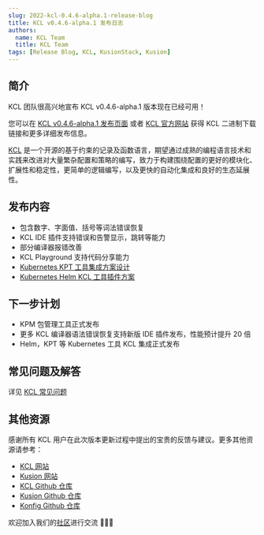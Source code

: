 ```yaml
---
slug: 2022-kcl-0.4.6-alpha.1-release-blog
title: KCL v0.4.6-alpha.1 发布日志
authors:
  name: KCL Team
  title: KCL Team
tags: [Release Blog, KCL, KusionStack, Kusion]
---
```


## 简介

KCL 团队很高兴地宣布 KCL v0.4.6-alpha.1 版本现在已经可用！

您可以在 [KCL v0.4.6-alpha.1 发布页面](https://github.com/kcl-lang/kcl/releases/tag/v0.4.6-alpha.1) 或者 [KCL 官方网站](https://kcl-lang.io/) 获得 KCL 二进制下载链接和更多详细发布信息。

[KCL](https://github.com/kcl-lang/kcl) 是一个开源的基于约束的记录及函数语言，期望通过成熟的编程语言技术和实践来改进对大量繁杂配置和策略的编写，致力于构建围绕配置的更好的模块化、扩展性和稳定性，更简单的逻辑编写，以及更快的自动化集成和良好的生态延展性。

## 发布内容

+ 包含数字、字面值、括号等词法错误恢复
+ KCL IDE 插件支持错误和告警显示，跳转等能力
+ 部分编译器报错改善
+ KCL Playground 支持代码分享能力
+ [Kubernetes KPT 工具集成方案设计](https://github.com/kcl-lang/kcl/issues/434)
+ [Kubernetes Helm KCL 工具插件方案](https://github.com/kcl-lang/kcl/issues/426)

## 下一步计划

+ KPM 包管理工具正式发布
+ 更多 KCL 编译器语法错误恢复支持新版 IDE 插件发布，性能预计提升 20 倍
+ Helm，KPT 等 Kubernetes 工具 KCL 集成正式发布

## 常见问题及解答

详见 [KCL 常见问题](https://kcl-lang.io/docs/user_docs/support/)

## 其他资源

感谢所有 KCL 用户在此次版本更新过程中提出的宝贵的反馈与建议。更多其他资源请参考：

+ [KCL 网站](https://kcl-lang.io/)
+ [Kusion 网站](https://kusionstack.io/)
+ [KCL Github 仓库](https://github.com/kcl-lang/kcl)
+ [Kusion Github 仓库](https://github.com/KusionStack/kusion)
+ [Konfig Github 仓库](https://github.com/KusionStack/konfig)

欢迎加入我们的[社区](https://github.com/kcl-lang/community)进行交流 👏👏👏
